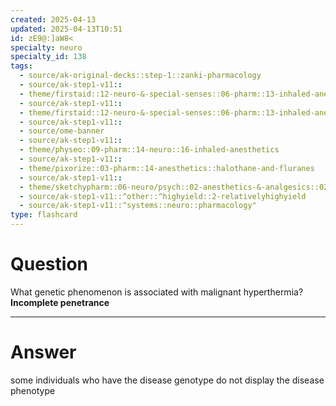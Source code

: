 ```yaml
---
created: 2025-04-13
updated: 2025-04-13T10:51
id: zE9@:]aW8<
specialty: neuro
specialty_id: 138
tags:
  - source/ak-original-decks::step-1::zanki-pharmacology
  - source/ak-step1-v11::
  - theme/firstaid::12-neuro-&-special-senses::06-pharm::13-inhaled-anesthetics
  - source/ak-step1-v11::
  - theme/firstaid::12-neuro-&-special-senses::06-pharm::13-inhaled-anesthetics::malignant-hyperthermia
  - source/ak-step1-v11::
  - source/ome-banner
  - source/ak-step1-v11::
  - theme/physeo::09-pharm::14-neuro::16-inhaled-anesthetics
  - source/ak-step1-v11::
  - theme/pixorize::03-pharm::14-anesthetics::halothane-and-fluranes
  - source/ak-step1-v11::
  - theme/sketchypharm::06-neuro/psych::02-anesthetics-&-analgesics::02-inhaled-anesthetics,-dantrolene
  - source/ak-step1-v11::^other::^highyield::2-relativelyhighyield
  - source/ak-step1-v11::^systems::neuro::pharmacology"
type: flashcard
---
```


# Question
What genetic phenomenon is associated with malignant hyperthermia?    **Incomplete penetrance**

---

# Answer
some individuals who have the disease genotype do not display the disease phenotype